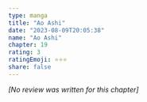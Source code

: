 ```yaml
---
type: manga
title: "Ao Ashi"
date: "2023-08-09T20:05:38"
name: "Ao Ashi"
chapter: 19
rating: 3
ratingEmoji: ⭐️⭐️⭐️
share: false
---
```


_[No review was written for this chapter]_
